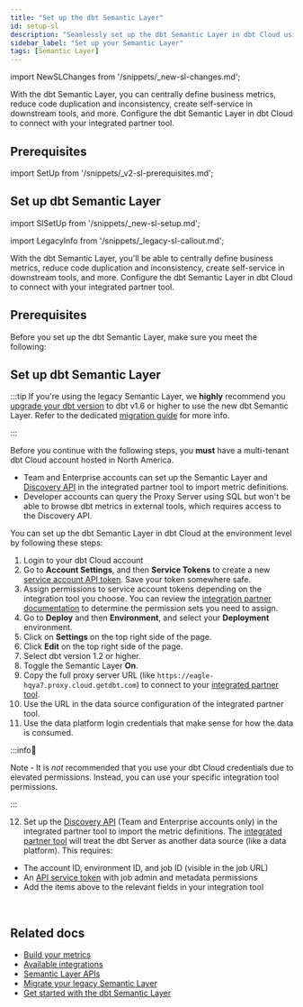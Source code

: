 ```yaml
---
title: "Set up the dbt Semantic Layer"
id: setup-sl
description: "Seamlessly set up the dbt Semantic Layer in dbt Cloud using intuitive nagivation."
sidebar_label: "Set up your Semantic Layer"
tags: [Semantic Layer]
---
```


<VersionBlock firstVersion="1.6">

import NewSLChanges from '/snippets/_new-sl-changes.md';

<NewSLChanges />

With the dbt Semantic Layer, you can centrally define business metrics, reduce code duplication and inconsistency, create self-service in downstream tools, and more. Configure the dbt Semantic Layer in dbt Cloud to connect with your integrated partner tool. 

## Prerequisites


import SetUp from '/snippets/_v2-sl-prerequisites.md';

<SetUp/>

## Set up dbt Semantic Layer

import SlSetUp from '/snippets/_new-sl-setup.md';  

<SlSetUp/>

<!--
1. Create a new environment in dbt Cloud by selecting **Deploy** and then **Environments**.
2. Select **dbt Version 1.6** (or the latest) and enter your deployment credentials.
3. To configure the new Semantic Layer, you must have a successful run in your new environment. We recommend running `dbt ls` since `dbt build` won’t succeed until you’ve created and defined semantic models and metrics.
4. To enable the dbt Semantic Layer, go to the **Account Settings** page and then select the specific project you want to enable the Semantic Layer for.
5. In the **Project Details** page, select **Configure Semantic Layer.** This will prompt you to enter data platform connection credentials for the Semantic Layer and select the environment where you want to enable the Semantic Layer. We recommend using a less privileged set of credentials when setting up your connection. The semantic layer requires SELECT and CREATE TABLE permissions.
6. After you’ve entered your credentials, you should see connection information that will allow you to connect to downstream tools. If the tool you are using can connect with JDBC, you can save the **JDBC URL** or each of the individual components provided (e.g., environment id, host). Alternatively, if the tool you connect to uses the Semantic Layer GraphQL API, save the GraphQL API host information.
7. Next, go back to the **Project Details** page and select **Generate Service Token** to create a Semantic Layer service token. Save this token for later.
8. You’re done 🎉! The semantic layer should is now enabled for your project. 
-->

</VersionBlock>

<VersionBlock lastVersion="1.5">

import LegacyInfo from '/snippets/_legacy-sl-callout.md';

<LegacyInfo />

With the dbt Semantic Layer, you'll be able to centrally define business metrics, reduce code duplication and inconsistency, create self-service in downstream tools, and more. Configure the dbt Semantic Layer in dbt Cloud to connect with your integrated partner tool. 

## Prerequisites

Before you set up the dbt Semantic Layer, make sure you meet the following:

<Snippet path="sl-prerequisites" />

## Set up dbt Semantic Layer

:::tip
If you're using the legacy Semantic Layer, we **highly** recommend you [upgrade your dbt version](/docs/dbt-versions/upgrade-core-in-cloud) to dbt v1.6 or higher to use the new dbt Semantic Layer. Refer to the dedicated [migration guide](/guides/migration/sl-migration) for more info.

:::

Before you continue with the following steps, you **must** have a multi-tenant dbt Cloud account hosted in North America. 
 * Team and Enterprise accounts can set up the Semantic Layer and [Discovery API](/docs/dbt-cloud-apis/discovery-api) in the integrated partner tool to import metric definitions. 
 * Developer accounts can query the Proxy Server using SQL but won't be able to browse dbt metrics in external tools, which requires access to the Discovery API.

You can set up the dbt Semantic Layer in dbt Cloud at the environment level by following these steps:

1. Login to your dbt Cloud account
2. Go to **Account Settings**, and then **Service Tokens** to create a new [service account API token](/docs/dbt-cloud-apis/service-tokens). Save your token somewhere safe. 
3. Assign permissions to service account tokens depending on the integration tool you choose. You can review the [integration partner documentation](https://www.getdbt.com/product/semantic-layer-integrations) to determine the permission sets you need to assign.
4. Go to **Deploy** and then **Environment**, and select your **Deployment** environment.
5. Click on **Settings** on the top right side of the page.
6. Click **Edit** on the top right side of the page.
7. Select dbt version 1.2 or higher.
8. Toggle the Semantic Layer **On**.
9. Copy the full proxy server URL (like `https://eagle-hqya7.proxy.cloud.getdbt.com`) to connect to your [integrated partner tool](https://www.getdbt.com/product/semantic-layer-integrations). 
10. Use the URL in the data source configuration of the integrated partner tool.
11. Use the data platform login credentials that make sense for how the data is consumed.

:::info📌 

Note  - It is _not_ recommended that you use your dbt Cloud credentials due to elevated permissions. Instead, you can use your specific integration tool permissions.

:::

12. Set up the [Discovery API](/docs/dbt-cloud-apis/discovery-api) (Team and Enterprise accounts only) in the integrated partner tool to import the metric definitions. The [integrated partner tool](https://www.getdbt.com/product/semantic-layer-integrations) will treat the dbt Server as another data source (like a data platform). This requires:

- The account ID, environment ID, and job ID (visible in the job URL)
- An [API service token](/docs/dbt-cloud-apis/service-tokens) with job admin and metadata permissions
- Add the items above to the relevant fields in your integration tool


<Lightbox src="/img/docs/dbt-cloud/semantic-layer/configure_sl.png" title="Set up dbt Semantic Layer in dbt Cloud" /><br />

</VersionBlock>

## Related docs

- [Build your metrics](/docs/build/build-metrics-intro)
- [Available integrations](/docs/use-dbt-semantic-layer/avail-sl-integrations)
- [Semantic Layer APIs](/docs/dbt-cloud-apis/sl-api-overview)
- [Migrate your legacy Semantic Layer](/guides/migration/sl-migration)
- [Get started with the dbt Semantic Layer](/docs/use-dbt-semantic-layer/quickstart-sl)
